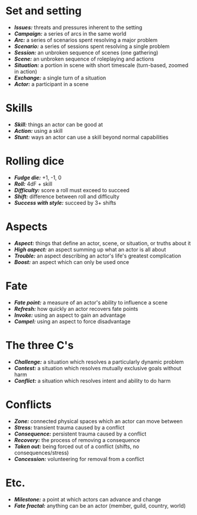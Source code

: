 # Set and setting
* ***Issues:*** threats and pressures inherent to the setting
* ***Campaign:*** a series of arcs in the same world
* ***Arc:*** a series of scenarios spent resolving a major problem
* ***Scenario:*** a series of sessions spent resolving a single problem
* ***Session:*** an unbroken sequence of scenes (one gathering)
* ***Scene:*** an unbroken sequence of roleplaying and actions
* ***Situation:*** a portion in scene with short timescale (turn-based, zoomed in action)
* ***Exchange:*** a single turn of a situation
* ***Actor:*** a participant in a scene

# Skills
* ***Skill:*** things an actor can be good at
* ***Action:*** using a skill
* ***Stunt:*** ways an actor can use a skill beyond normal capabilities

# Rolling dice
* ***Fudge die:*** +1, -1, 0
* ***Roll:*** 4dF + skill
* ***Difficulty:*** score a roll must exceed to succeed
* ***Shift:*** difference between roll and difficulty
* ***Success with style:*** succeed by 3+ shifts

# Aspects
* ***Aspect:*** things that define an actor, scene, or situation, or truths about it
* ***High aspect:*** an aspect summing up what an actor is all about
* ***Trouble:*** an aspect describing an actor's life's greatest complication
* ***Boost:*** an aspect which can only be used once

# Fate
* ***Fate point:*** a measure of an actor's ability to influence a scene
* ***Refresh:*** how quickly an actor recovers fate points
* ***Invoke:*** using an aspect to gain an advantage
* ***Compel:*** using an aspect to force disadvantage

# The three C's
* ***Challenge:*** a situation which resolves a particularly dynamic problem
* ***Contest:*** a situation which resolves mutually exclusive goals without harm
* ***Conflict:*** a situation which resolves intent and ability to do harm

# Conflicts
* ***Zone:*** connected physical spaces which an actor can move between
* ***Stress:*** transient trauma caused by a conflict
* ***Consequence:*** persistent trauma caused by a conflict
* ***Recovery:*** the process of removing a consequence
* ***Taken out:*** being forced out of a conflict  (shifts, no consequences/stress)
* ***Concession:*** volunteering for removal from a conflict

# Etc.
* ***Milestone:*** a point at which actors can advance and change
* ***Fate fractal:*** anything can be an actor (member, guild, country, world)
